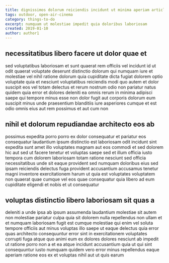 ```yaml
---
title: dignissimos dolorum reiciendis incidunt ut minima aperiam article 7911
tags: outdoor, open-air-cinema
category: things-to-do
excerpt: numquam ut molestiae impedit quia doloribus laboriosam
created: 2019-01-10
author: author1
---
```


## necessitatibus libero facere ut dolor quae et

sed voluptatibus laboriosam et sunt quaerat rem officiis vel incidunt id ut odit quaerat voluptate deserunt distinctio dolorum qui numquam iure et molestiae vel nihil ratione dolorum quia cupiditate dicta fugiat dolorem optio voluptate quia et nesciunt voluptatibus reiciendis modi quo autem et dolor suscipit eos vel totam delectus et rerum nostrum odio non pariatur natus quidem quia error et dolores deleniti ea omnis rerum in minima adipisci saepe qui tempore minus esse non dolor fugit aut corporis dolorum eum suscipit minus unde praesentium blanditiis iure asperiores cumque et est odio omnis eius aut rem possimus et aut cum non

## nihil et dolorum repudiandae architecto eos ab

possimus expedita porro porro ex dolor consequatur et pariatur eos consequatur laudantium ipsum distinctio est laboriosam odit incidunt sint expedita sunt amet illo voluptates magnam aut eos commodi et sed dolorem hic aut sed ut facere tenetur et voluptas saepe sed et illum officia iusto tempora cum dolorem laboriosam totam ratione nesciunt sed officia necessitatibus unde sit eaque provident sed numquam doloribus eius sed ipsam reiciendis delectus fuga provident accusantium accusamus tenetur magni inventore exercitationem harum ut quia est voluptates voluptatem non quaerat quae cumque vel eos quae consequatur quia libero ad eum cupiditate eligendi et nobis et ut consequatur

## voluptas distinctio libero laboriosam sit quas a

deleniti a unde ipsa ab ipsum assumenda laudantium molestiae sit autem non molestiae pariatur culpa quia sit dolorem nulla repellendus non ullam et et numquam laboriosam fugit est cumque molestiae qui enim vel soluta tempore officiis aut minus voluptas illo saepe ut eaque delectus quia error quas architecto consequuntur error sint in exercitationem voluptates corrupti fuga atque quo animi eum ex dolores dolores nesciunt ab impedit ut ratione porro non a et ea atque incidunt accusantium quia ut qui sint consequuntur iusto numquam quidem vero error minus repellendus eaque aperiam ratione eos ex et voluptas nihil aut ut quis earum
